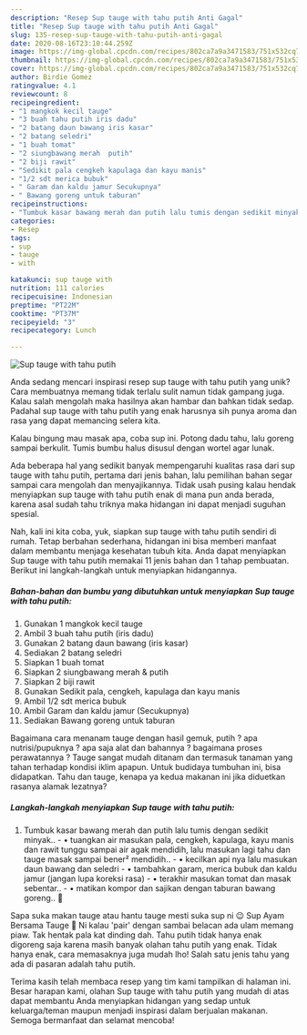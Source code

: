 ```yaml
---
description: "Resep Sup tauge with tahu putih Anti Gagal"
title: "Resep Sup tauge with tahu putih Anti Gagal"
slug: 135-resep-sup-tauge-with-tahu-putih-anti-gagal
date: 2020-08-16T23:10:44.259Z
image: https://img-global.cpcdn.com/recipes/802ca7a9a3471583/751x532cq70/sup-tauge-with-tahu-putih-foto-resep-utama.jpg
thumbnail: https://img-global.cpcdn.com/recipes/802ca7a9a3471583/751x532cq70/sup-tauge-with-tahu-putih-foto-resep-utama.jpg
cover: https://img-global.cpcdn.com/recipes/802ca7a9a3471583/751x532cq70/sup-tauge-with-tahu-putih-foto-resep-utama.jpg
author: Birdie Gomez
ratingvalue: 4.1
reviewcount: 8
recipeingredient:
- "1 mangkok kecil tauge"
- "3 buah tahu putih iris dadu"
- "2 batang daun bawang iris kasar"
- "2 batang seledri"
- "1 buah tomat"
- "2 siungbawang merah  putih"
- "2 biji rawit"
- "Sedikit pala cengkeh kapulaga dan kayu manis"
- "1/2 sdt merica bubuk"
- " Garam dan kaldu jamur Secukupnya"
- " Bawang goreng untuk taburan"
recipeinstructions:
- "Tumbuk kasar bawang merah dan putih lalu tumis dengan sedikit minyak.. • tuangkan air masukan pala, cengkeh, kapulaga, kayu manis dan rawit tunggu sampai air agak mendidih, lalu masukan lagi tahu dan tauge masak sampai bener² mendidih.. • kecilkan api nya lalu masukan daun bawang dan seledri • tambahkan garam, merica bubuk dan kaldu jamur (jangan lupa koreksi rasa) • terakhir masukan tomat dan masak sebentar.. • matikan kompor dan sajikan dengan taburan bawang goreng.. 🍜"
categories:
- Resep
tags:
- sup
- tauge
- with

katakunci: sup tauge with 
nutrition: 111 calories
recipecuisine: Indonesian
preptime: "PT22M"
cooktime: "PT37M"
recipeyield: "3"
recipecategory: Lunch

---
```



![Sup tauge with tahu putih](https://img-global.cpcdn.com/recipes/802ca7a9a3471583/751x532cq70/sup-tauge-with-tahu-putih-foto-resep-utama.jpg)

Anda sedang mencari inspirasi resep sup tauge with tahu putih yang unik? Cara membuatnya memang tidak terlalu sulit namun tidak gampang juga. Kalau salah mengolah maka hasilnya akan hambar dan bahkan tidak sedap. Padahal sup tauge with tahu putih yang enak harusnya sih punya aroma dan rasa yang dapat memancing selera kita.

Kalau bingung mau masak apa, coba sup ini. Potong dadu tahu, lalu goreng sampai berkulit. Tumis bumbu halus disusul dengan wortel agar lunak.

Ada beberapa hal yang sedikit banyak mempengaruhi kualitas rasa dari sup tauge with tahu putih, pertama dari jenis bahan, lalu pemilihan bahan segar sampai cara mengolah dan menyajikannya. Tidak usah pusing kalau hendak menyiapkan sup tauge with tahu putih enak di mana pun anda berada, karena asal sudah tahu triknya maka hidangan ini dapat menjadi suguhan spesial.


Nah, kali ini kita coba, yuk, siapkan sup tauge with tahu putih sendiri di rumah. Tetap berbahan sederhana, hidangan ini bisa memberi manfaat dalam membantu menjaga kesehatan tubuh kita. Anda dapat menyiapkan Sup tauge with tahu putih memakai 11 jenis bahan dan 1 tahap pembuatan. Berikut ini langkah-langkah untuk menyiapkan hidangannya.

<!--inarticleads1-->

##### Bahan-bahan dan bumbu yang dibutuhkan untuk menyiapkan Sup tauge with tahu putih:

1. Gunakan 1 mangkok kecil tauge
1. Ambil 3 buah tahu putih (iris dadu)
1. Gunakan 2 batang daun bawang (iris kasar)
1. Sediakan 2 batang seledri
1. Siapkan 1 buah tomat
1. Siapkan 2 siungbawang merah &amp; putih
1. Siapkan 2 biji rawit
1. Gunakan Sedikit pala, cengkeh, kapulaga dan kayu manis
1. Ambil 1/2 sdt merica bubuk
1. Ambil  Garam dan kaldu jamur (Secukupnya)
1. Sediakan  Bawang goreng untuk taburan


Bagaimana cara menanam tauge dengan hasil gemuk, putih ? apa nutrisi/pupuknya ? apa saja alat dan bahannya ? bagaimana proses perawatannya ? Tauge sangat mudah ditanam dan termasuk tanaman yang tahan terhadap kondisi iklim apapun. Untuk budidaya tumbuhan ini, bisa didapatkan. Tahu dan tauge, kenapa ya kedua makanan ini jika diduetkan rasanya alamak lezatnya? 

<!--inarticleads2-->

##### Langkah-langkah menyiapkan Sup tauge with tahu putih:

1. Tumbuk kasar bawang merah dan putih lalu tumis dengan sedikit minyak.. - • tuangkan air masukan pala, cengkeh, kapulaga, kayu manis dan rawit tunggu sampai air agak mendidih, lalu masukan lagi tahu dan tauge masak sampai bener² mendidih.. - • kecilkan api nya lalu masukan daun bawang dan seledri - • tambahkan garam, merica bubuk dan kaldu jamur (jangan lupa koreksi rasa) - • terakhir masukan tomat dan masak sebentar.. - • matikan kompor dan sajikan dengan taburan bawang goreng.. 🍜


Sapa suka makan tauge atau hantu tauge mesti suka sup ni 😉 Sup Ayam Bersama Tauge 🍵 Ni kalau &#39;pair&#39; dengan sambai belacan ada ulam memang piaw. Tak hentak pala kat dinding dah. Tahu putih tidak hanya enak digoreng saja karena masih banyak olahan tahu putih yang enak. Tidak hanya enak, cara memasaknya juga mudah lho! Salah satu jenis tahu yang ada di pasaran adalah tahu putih. 

Terima kasih telah membaca resep yang tim kami tampilkan di halaman ini. Besar harapan kami, olahan Sup tauge with tahu putih yang mudah di atas dapat membantu Anda menyiapkan hidangan yang sedap untuk keluarga/teman maupun menjadi inspirasi dalam berjualan makanan. Semoga bermanfaat dan selamat mencoba!
